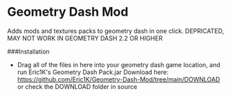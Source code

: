 # Geometry Dash Mod
 Adds mods and textures packs to geometry dash in one click. DEPRICATED, MAY NOT WORK IN GEOMETRY DASH 2.2 OR HIGHER
 
 ###Installation
 - Drag all of the files in here into your geometry dash game location, and run Eric1K's Geometry Dash Pack.jar
Download here: https://github.com/Eric1K/Geometry-Dash-Mod/tree/main/DOWNLOAD or check the DOWNLOAD folder in source
